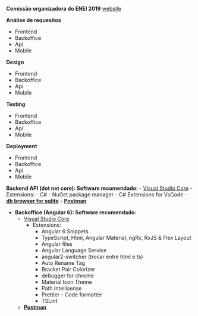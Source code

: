 **Comissão organizadora do ENEI 2019**
[website](http://enei.pt)





**Análise de requesitos**
- Frontend
- Backoffice
- Api
- Mobile
    
**Design**
- Frontend
- Backoffice
- Api
- Mobile
    
**Testing**
- Frontend
- Backoffice
- Api
- Mobile
    
**Deployment**
- Frontend
- Backoffice
- Api
- Mobile
    





**Backend API (dot net core): Software recomendado:**
    - [Visual Studio Core](https://code.visualstudio.com/)
        - Extensions: 
            - C#
            - NuGet package manager
            - C# Extensions for VsCode
    - **[db browser for sqlite](https://sqlitebrowser.org/)** 
    - **[Postman](https://www.getpostman.com/)**     
    
- **Backoffice (Angular 6): Software recomendado:**
    - [Visual Studio Core](https://code.visualstudio.com/)
        - Extensions: 
            - Angular 6 Snippets 
            - TypeScript, Html, Angular Material, ngRx, RxJS & Flex Layout
            - Angular files
            - Angular Language Service
            - angular2-switcher (trocar entre html e ts)
            - Auto Rename Tag
            - Bracket Pair Colorizer
            - debugger for chrome
            - Material Icon Theme
            - Path Intellisense
            - Prettier - Code formatter
            - TSLint
     - **[Postman](https://www.getpostman.com/)**     
